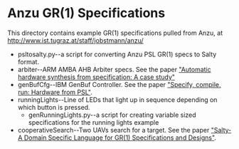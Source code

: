 # Anzu GR(1) Specifications

This directory contains example GR(1) specifications pulled from Anzu,
at http://www.ist.tugraz.at/staff/jobstmann/anzu/

- psltosalty.py--a script for converting Anzu PSL GR(1) specs to Salty format.
- arbiter--ARM AMBA AHB Arbiter specs. See the paper ["Automatic hardware synthesis from specification: A case study"](http://www.ist.tugraz.at/staff/jobstmann/anzu/DAC07amba.pdf)
- genBufCfg--IBM GenBuf Controller. See the paper ["Specify, compile, run: Hardware from PSL"](http://www.ist.tugraz.at/staff/jobstmann/anzu/cocv.pdf).
- runningLights--Line of LEDs that light up in sequence depending on which button is pressed.
  - genRunningLights.py--a script for creating variable sized specifications for the running lights example
- cooperativeSearch--Two UAVs search for a target. See the paper ["Salty-A Domain Specific Language for GR(1) Specifications and Designs"](https://ieeexplore.ieee.org/document/8793722).
